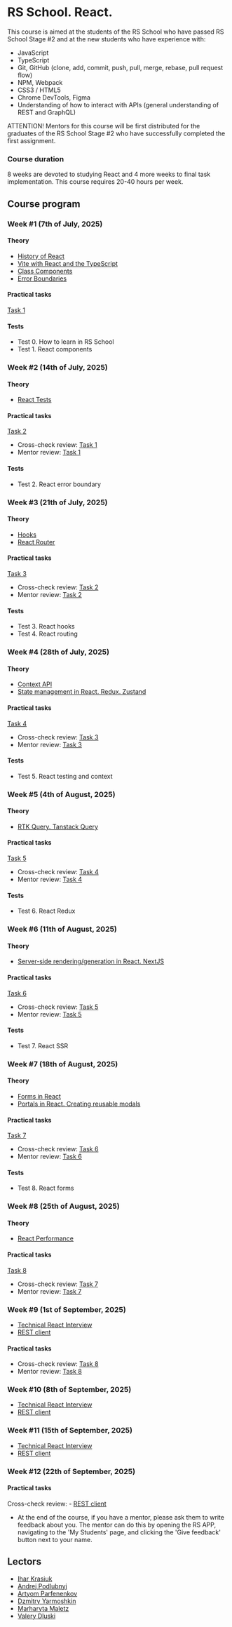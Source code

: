 # RS School. React.

This course is aimed at the students of the RS School who have passed RS School Stage #2 and at the new students who have experience with:

- JavaScript
- TypeScript
- Git, GitHub (clone, add, commit, push, pull, merge, rebase, pull request flow)
- NPM, Webpack
- CSS3 / HTML5
- Chrome DevTools, Figma
- Understanding of how to interact with APIs (general understanding of REST and GraphQL)

ATTENTION! Mentors for this course will be first distributed for the graduates of the RS School Stage #2 who have successfully completed the first assignment.

### Course duration

8 weeks are devoted to studying React and 4 more weeks to final task implementation. This course requires 20-40 hours per week.

## Course program

### Week #1 (7th of July, 2025)

#### Theory

- [History of React](modules/react-evolution/)
- [Vite with React and the TypeScript](modules/react-setup-env/)
- [Class Components](modules/class-component/)
- [Error Boundaries](modules/error-boundary/)

#### Practical tasks

[Task 1](modules/tasks/class-components.md)

#### Tests

- Test 0. How to learn in RS School
- Test 1. React components

### Week #2 (14th of July, 2025)

#### Theory

- [React Tests](modules/testing/)

#### Practical tasks

[Task 2](modules/tasks/tests.md)

- Cross-check review: [Task 1](modules/tasks/class-components.md)
- Mentor review: [Task 1](modules/tasks/class-components.md)

#### Tests

- Test 2. React error boundary

### Week #3 (21th of July, 2025)

#### Theory

- [Hooks](modules/hooks/)
- [React Router](modules/router/)

#### Practical tasks

[Task 3](modules/tasks/functional-routing.md)

- Cross-check review: [Task 2](modules/tasks/tests.md)
- Mentor review: [Task 2](modules/tasks/tests.md)

#### Tests

- Test 3. React hooks
- Test 4. React routing

### Week #4 (28th of July, 2025)

#### Theory

- [Context API](modules/context-api/)
- [State management in React. Redux. Zustand](modules/state-management/)

#### Practical tasks

[Task 4](modules/tasks/state-management.md)

- Cross-check review: [Task 3](modules/tasks/functional-routing.md)
- Mentor review: [Task 3](modules/tasks/functional-routing.md)

#### Tests

- Test 5. React testing and context

### Week #5 (4th of August, 2025)

#### Theory

- [RTK Query. Tanstack Query](modules/state-management/queries.md)

#### Practical tasks

[Task 5](modules/tasks/queries.md)

- Cross-check review: [Task 4](modules/tasks/state-management.md)
- Mentor review: [Task 4](modules/tasks/state-management.md)

#### Tests

- Test 6. React Redux

### Week #6 (11th of August, 2025)

#### Theory

- [Server-side rendering/generation in React. NextJS](modules/nextjs-ssr-ssg/)

#### Practical tasks

[Task 6](modules/tasks/nextjs-ssr-ssg.md)

- Cross-check review: [Task 5](modules/tasks/queries.md)
- Mentor review: [Task 5](modules/tasks/queries.md)

#### Tests

- Test 7. React SSR

### Week #7 (18th of August, 2025)

#### Theory

- [Forms in React](modules/forms/)
- [Portals in React. Creating reusable modals](modules/portals/)

#### Practical tasks

[Task 7](modules/tasks/forms.md)

- Cross-check review: [Task 6](modules/tasks/nextjs-ssr-ssg.md)
- Mentor review: [Task 6](modules/tasks/nextjs-ssr-ssg.md)

#### Tests

- Test 8. React forms

### Week #8 (25th of August, 2025)

#### Theory

- [React Performance](modules/performance)

#### Practical tasks

[Task 8](modules/tasks/performance.md)

- Cross-check review: [Task 7](modules/tasks/forms.md)
- Mentor review: [Task 7](modules/tasks/forms.md)

### Week #9 (1st of September, 2025)

- [Technical React Interview](interview.md)
- [REST client](modules/tasks/final.md)

#### Practical tasks

- Cross-check review: [Task 8](modules/tasks/performance.md)
- Mentor review: [Task 8](modules/tasks/performance.md)

### Week #10 (8th of September, 2025)

- [Technical React Interview](interview.md)
- [REST client](modules/tasks/final.md)

### Week #11 (15th of September, 2025)

- [Technical React Interview](interview.md)
- [REST client](modules/tasks/final.md)

### Week #12 (22th of September, 2025)

#### Practical tasks

Cross-check review: - [REST client](modules/tasks/final.md)

- At the end of the course, if you have a mentor, please ask them to write feedback about you. The mentor can do this by opening the RS APP, navigating to the 'My Students' page, and clicking the 'Give feedback' button next to your name.

## Lectors

- [Ihar Krasiuk](https://github.com/ragingyngvarr)
- [Andrej Podlubnyj](https://github.com/andron13)
- [Artyom Parfenenkov](https://github.com/ParfenenkovEdit)
- [Dzmitry Yarmoshkin](https://github.com/SpaNb4)
- [Marharyta Maletz](https://github.com/Margaryta-Maletz)
- [Valery Dluski](https://github.com/valerydluski)
